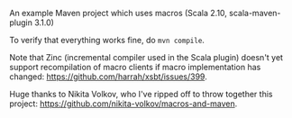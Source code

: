 An example Maven project which uses macros (Scala 2.10, scala-maven-plugin 3.1.0)

To verify that everything works fine, do `mvn compile`.

Note that Zinc (incremental compiler used in the Scala plugin) doesn't yet support recompilation of macro clients if macro implementation has changed: https://github.com/harrah/xsbt/issues/399.

Huge thanks to Nikita Volkov, who I've ripped off to throw together this
project: https://github.com/nikita-volkov/macros-and-maven.
